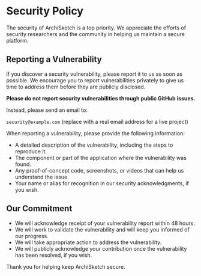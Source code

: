 # Security Policy

The security of ArchiSketch is a top priority. We appreciate the efforts of security researchers and the community in helping us maintain a secure platform.

## Reporting a Vulnerability

If you discover a security vulnerability, please report it to us as soon as possible. We encourage you to report vulnerabilities privately to give us time to address them before they are publicly disclosed.

**Please do not report security vulnerabilities through public GitHub issues.**

Instead, please send an email to:

`security@example.com` (replace with a real email address for a live project)

When reporting a vulnerability, please provide the following information:

- A detailed description of the vulnerability, including the steps to reproduce it.
- The component or part of the application where the vulnerability was found.
- Any proof-of-concept code, screenshots, or videos that can help us understand the issue.
- Your name or alias for recognition in our security acknowledgments, if you wish.

## Our Commitment

- We will acknowledge receipt of your vulnerability report within 48 hours.
- We will work to validate the vulnerability and will keep you informed of our progress.
- We will take appropriate action to address the vulnerability.
- We will publicly acknowledge your contribution once the vulnerability has been resolved, if you wish.

Thank you for helping keep ArchiSketch secure.
